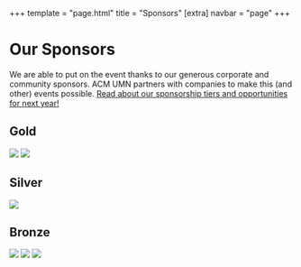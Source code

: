 +++
template = "page.html"
title = "Sponsors"
[extra]
navbar = "page"
+++

# Our Sponsors

We are able to put on the event thanks to our generous corporate and community sponsors. ACM UMN partners with companies to make this (and other) events possible. <a href="/sponsors-next">Read about our sponsorship tiers and opportunities for next year!</a>

<div class="sponsors sponsorship">
    <div class="gold box">
		<h2>Gold</h2>
		<div class="sponsorship-info">
			<div class="sponsor-logos">
				<a href="https://www.ecolab.com/" target="_blank"><img src="/images/ecolab.png"></img></a>
				<a href="https://www.spscommerce.com/" target="_blank"><img src="/images/sps.svg"></img></a>
			</div>
		</div>
	</div>
	<div class="silver box">
		<h2>Silver</h2>
		<div class="sponsorship-info">
			<div class="sponsor-logos">
				<a href="https://www.optum.com/" target="_blank"><img src="/images/optum.png"></img></a>
			</div>
		</div>
	</div>
	<div class="bronze box">
		<h2>Bronze</h2>
		<div class="sponsorship-info">
			<div class="sponsor-logos">
				<a href="https://www.75f.io/" target="_blank"><img src="/images/75f.png"></img></a>
				<a href="https://www.caterpillar.com/en.html" target="_blank"><img src="/images/cat.jpg"></img></a>
				<a href="https://www.bestbuy.com/" target="_blank"><img src="/images/bestbuy.png"></img></a>
			</div>
		</div>
	</div>
</div>